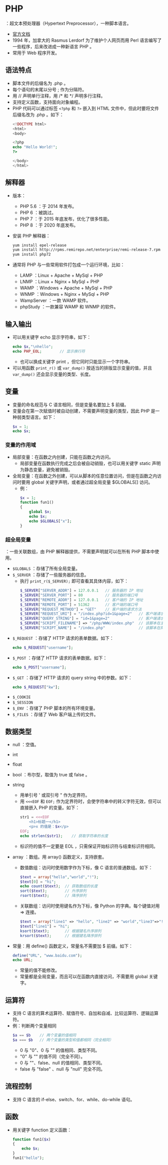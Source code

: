 # PHP

：超文本预处理器（Hypertext Preprocessor），一种脚本语言。
- [官方文档](https://www.php.net/manual/en/)
- 1994 年，加拿大的 Rasmus Lerdorf 为了维护个人网页而用 Perl 语言编写了一些程序，后来改进成一种新语言 PHP 。
- 常用于 Web 程序开发。

## 语法特点

- 脚本文件的后缀名为 .php 。
- 每个语句的末尾以分号 ; 作为分隔符。
- 用 // 声明单行注释，用 /* 和 */ 声明多行注释。
- 支持定义函数，支持面向对象编程。
- PHP 代码可以通过标签 `<?php` 和 `?>` 嵌入到 HTML 文件中，但此时要将文件后缀名改为 .php 。如下：
  ```php
  <!DOCTYPE html>
  <html>
  <body>

  <?php
  echo "Hello World!";
  ?>

  </body> 
  </html>
  ```

## 解释器

- 版本：
  - PHP 5.6 ：于 2014 年发布。
  - PHP 6 ：被跳过。
  - PHP 7 ：于 2015 年底发布，优化了很多性能。
  - PHP 8 ：于 2020 年底发布。

- 安装 PHP 解释器：
  ```sh
  yum install epel-release
  yum install http://rpms.remirepo.net/enterprise/remi-release-7.rpm
  yum install php72
  ```

- 通常将 PHP 与一些常用软件打包成一个运行环境，比如：
  - LAMP ：Linux + Apache + MySql + PHP
  - LNMP ：Linux + Nginx + MySql + PHP
  - WAMP ：Windows + Apache + MySql + PHP
  - WNMP ：Windows + Nginx + MySql + PHP
  - WampServer ：一款 WAMP 软件。
  - phpStudy ：一款兼容 WAMP 和 WNMP 的软件。

## 输入输出

- 可以用关键字 echo 显示字符串，如下：
  ```php
  echo $x,"\nhello";
  echo PHP_EOL;        // 显示换行符
  ```
  - 也可以换成关键字 print ，但它同时只能显示一个字符串。
- 可以用函数 `print_r()` 或 `var_dump()` 按适当的排版显示变量的值，并且 `var_dump()` 还会显示变量的类型、长度。

## 变量

- 变量的命名规范与 C 语言相同，但是变量名要加上 $ 前缀。
- 变量会在第一次赋值时被自动创建，不需要声明变量的类型，因此 PHP 是一种弱类型语言。如下：
  ```php
  $x = 1;
  echo $x;
  ```

### 变量的作用域

- 局部变量：在函数之内创建，只能在函数之内访问。
  - 局部变量在函数执行完成之后会被自动销毁，也可以用关键字 static 声明为静态变量，避免被销毁。
- 全局变量：在函数之外创建，可以从脚本的任意位置访问，但是在函数之内访问时要用 global 关键字声明，或者通过超全局变量 $GLOBALS[] 访问。
  - 例：
    ```php
    $x = 1;
    function fun1()
    {
        global $x;
        echo $x;
        echo $GLOBALS["x"];
    }
    ```

### 超全局变量

：一些关联数组，由 PHP 解释器提供，不需要声明就可以在所有 PHP 脚本中使用。
- `$GLOBALS` ：存储了所有全局变量。
- `$_SERVER` ：存储了一些服务器的信息。
  - 执行 `print_r($_SERVER);` 即可查看其具体内容，如下：
    ```php
    $_SERVER["SERVER_ADDR"] = 127.0.0.1   // 服务器的 IP 地址
    $_SERVER["SERVER_PORT"] = 80          // 服务器的端口号
    $_SERVER["REMOTE_ADDR"] = 127.0.0.1   // 客户端的 IP 地址
    $_SERVER["REMOTE_PORT"] = 51362       // 客户端的端口号
    $_SERVER["REQUEST_METHOD"] = "GET"    // 客户端的请求方法
    $_SERVER["REQUEST_URI"] = "/index.php?id=1&page=2"   // 客户端请求的 URI（域名之后的部分）
    $_SERVER["QUERY_STRING"] = "id=1&page=2"             // 客户端请求的 query string
    $_SERVER["SCRIPT_FILENAME"] => "/php/WWW/index.php"  // 该脚本在主机上的绝对路径
    $_SERVER["SCRIPT_NAME"] = "/index.php"               // 该脚本在网站中的相对路径
    ```
- `$_REQUEST` ：存储了 HTTP 请求的表单数据。如下：
    ```php
    echo $_REQUEST["username"];
    ```
- `$_POST` ：存储了 HTTP 请求的表单数据。如下：
    ```php
    echo $_POST["username"];
    ```
- `$_GET` ：存储了 HTTP 请求的 query string 中的参数。如下：
    ```php
    echo $_REQUEST["kw"];
    ```
- `$_COOKIE`
- `$_SESSION`
- `$_ENV` ：存储了 PHP 脚本的所有环境变量。
- `$_FILES` ：存储了 Web 客户端上传的文件。

## 数据类型

- null ：空值。
- int
- float
- bool ：布尔型，取值为 true 或 false 。
- string
  - 用单引号 ' 或双引号 " 作为定界符。
  - 用 `<<<EOF` 和 `EOF;` 作为定界符时，会使字符串中的转义字符无效，但可以直接嵌入 PHP 的变量。如下：
    ```php
    str1 = <<<EOF
        <h1>标题一</h1>
        <p>x 的值是：$x</p>
    EOF;
    echo strlen($str1);    // 获取字符串的长度
    ```
  - 标识符的值不一定要是 EOL ，只需保证开始标识符与结束标识符相同。

- array ：数组。用 array() 函数定义，支持嵌套。
  - 数值数组：访问时使用数字作为下标，像 C 语言的普通数组。如下：
    ```php
    $text = array("hello","world","!");
    $text[0] = "hi";
    echo count($text);  // 获取数组的长度
    sort($text);        // 升序排列
    rsort($text);       // 降序排列
    ```
  - 关联数组：访问时使用键名作为下标，像 Python 的字典。每个键值对用 => 连接。
    ```php
    $text = array("line1" => "hello", "line2" => "world","line3"=>"!");
    $text["line1"] = "hi";
    ksort($text);       // 根据键名升序排列
    krsort($text);      // 根据键名降序排列
    ```
- 常量：用 define() 函数定义，常量名不需要加 $ 前缀。如下：
  ```php
  define("URL", "www.baidu.com");
  echo URL;
  ```
  - 常量的值不能修改。
  - 常量都是全局变量，而且可以在函数内直接访问，不需要用 global 关键字。

## 运算符

- 支持 C 语言的算术运算符、赋值符号、自加和自减、比较运算符、逻辑运算符。
- 例：判断两个变量相同
  ```php
  $a == $b    // 两个变量的值相同
  $a === $b   // 两个变量的类型和值都相同（完全相同）
  ```
  - 0 与 "0"、0 与 "" 的值相同、类型不同。
  - "0" 与 "" 的值不同（完全不同）。
  - 0 与 ""、false、null 的值相同、类型不同。
  - false 与 "false" 、null 与 "null" 完全不同。

## 流程控制

- 支持 C 语言的 if-else、switch、for、while、do-while 语句。

## 函数

- 用关键字 function 定义函数：
  ```php
  function fun1($x)
  {
      echo $x;
  }
  fun1("hello");
  ```
